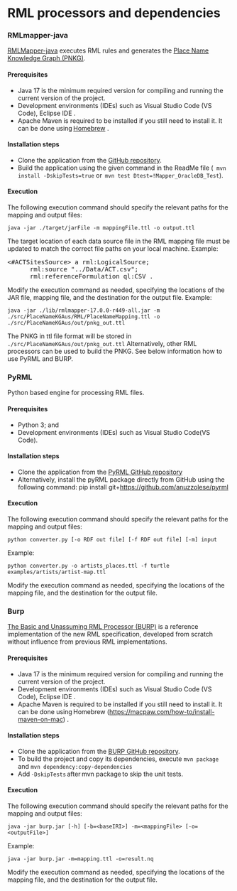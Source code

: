 # RML processors and dependencies 

###  RMLmapper-java 
[RMLMapper-java](https://github.com/RMLio/rmlmapper-java) executes RML rules and generates the [Place Name Knowledge Graph (PNKG)](semadaten/pnkg). 

#### Prerequisites
* Java 17 is the minimum required version for compiling and running the current version of the project. <br>
* Development environments (IDEs) such as Visual Studio Code (VS Code), Eclipse IDE . <br>
* Apache Maven is required to be installed if you still need to install it. It can be done using [Homebrew](https://macpaw.com/how-to/install-maven-on-mac) .<br>

#### Installation steps 
* Clone the application from the [GitHub repository](https://github.com/RMLio/rmlmapper-java).  
* Build the application using the given command in the ReadMe file  (``` mvn install -DskipTests=true```  or  ```mvn test Dtest=!Mapper_OracleDB_Test```).
  
#### Execution
The following execution command should specify the relevant paths for the mapping and output files:
 ``` 
java -jar ./target/jarFile -m mappingFile.ttl -o output.ttl
 ``` 
The target location of each data source file in the RML mapping file must be updated to match the correct file paths on your local machine.
Example: 
<pre><#ACTSitesSource> a rml:LogicalSource;
      rml:source "../Data/ACT.csv";  
      rml:referenceFormulation ql:CSV .</pre>
Modify the execution command as needed, specifying the locations of the JAR file, mapping file, and the destination for the output file. 
Example:
```
java -jar ./lib/rmlmapper-17.0.0-r449-all.jar -m ./src/PlaceNameKGAus/RML/PlaceNameMapping.ttl -o ./src/PlaceNameKGAus/out/pnkg_out.ttl
```
The PNKG in ttl file format will be stored in ```./src/PlaceNameKGAus/out/pnkg_out.ttl```
Alternatively, other RML processors can be used to build the PNKG. See below information how to use PyRML and BURP. 

### PyRML
Python based engine for processing RML files. 

#### Prerequisites 
* Python 3; and
* Development environments (IDEs) such as Visual Studio Code(VS Code).
  
#### Installation steps 
* Clone the application from the [PyRML GitHub repository](https://github.com/anuzzolese/pyrml) <br>
* Alternatively, install the pyRML package directly from GitHub using the following command: 
pip install git+https://github.com/anuzzolese/pyrml

#### Execution
The following execution command should specify the relevant paths for the mapping and output files:
```
python converter.py [-o RDF out file] [-f RDF out file] [-m] input
```
Example:  
```
python converter.py -o artists_places.ttl -f turtle examples/artists/artist-map.ttl
``` 
Modify the execution command as needed, specifying the locations of the mapping file, and the destination for the output file. 

### Burp
[The Basic and Unassuming RML Processor (BURP)](https://github.com/kg-construct/BURP) is a reference implementation of the new RML specification, developed from scratch without influence from previous RML implementations.

#### Prerequisites 
* Java 17 is the minimum required version for compiling and running the current version of the project. <br>
* Development environments (IDEs) such as Visual Studio Code (VS Code), Eclipse IDE . <br>
* Apache Maven is required to be installed if you still need to install it. It can be done using Homebrew  (https://macpaw.com/how-to/install-maven-on-mac) .<br>

#### Installation steps 
* Clone the application from the [BURP GitHub repository](https://github.com/kg-construct/BURP).
* To build the project and copy its dependencies, execute ```mvn package``` and ```mvn dependency:copy-dependencies  ```
* Add ```-DskipTests``` after mvn package to skip the unit tests.

#### Execution
The following execution command should specify the relevant paths for the mapping and output files:
```
java -jar burp.jar [-h] [-b=<baseIRI>] -m=<mappingFile> [-o=<outputFile>]
``` 
Example: 
```
java -jar burp.jar -m=mapping.ttl -o=result.nq
```
Modify the execution command as needed, specifying the locations of the mapping file, and the destination for the output file.  

